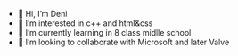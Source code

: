 - 👋 Hi, I’m Deni
- 👀 I’m interested in c++ and html&css
- 🌱 I’m currently learning in 8 class midlle school
- 💞️ I’m looking to collaborate with Microsoft and later Valve

